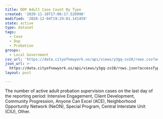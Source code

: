 ```yaml
---
title: DOP Adult Case Count By Type
created: '2020-11-10T17:06:17.520990'
modified: '2020-12-04T19:29:01.141459'
state: active
type: dataset
tags:
  - Case
  - Dop
  - Probation
groups:
  - Local Government
csv_url: 'https://data.cityofnewyork.us/api/views/y3gq-zv28/rows.csv?accessType=DOWNLOAD'
json_url: >-
  https://data.cityofnewyork.us/api/views/y3gq-zv28/rows.json?accessType=DOWNLOAD
layout: post

---
```

The number of active adult probation supervision cases on the last day of the reporting period: Intensive Engagement, Client Development, Community Progression, Anyone Can Excel (ACE), Neighborhood Opportunity Network (NeON), Special Program, Central Interstate Unit (CIU), Other.
